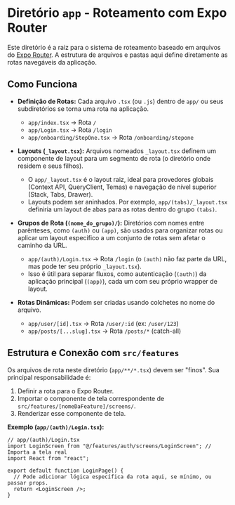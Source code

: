 # Diretório `app` - Roteamento com Expo Router

Este diretório é a raiz para o sistema de roteamento baseado em arquivos do [Expo Router](https://docs.expo.dev/router/introduction/). A estrutura de arquivos e pastas aqui define diretamente as rotas navegáveis da aplicação.

## Como Funciona

- **Definição de Rotas:** Cada arquivo `.tsx` (ou `.js`) dentro de `app/` ou seus subdiretórios se torna uma rota na aplicação.

  - `app/index.tsx` -> Rota `/`
  - `app/Login.tsx` -> Rota `/login`
  - `app/onboarding/StepOne.tsx` -> Rota `/onboarding/stepone`

- **Layouts (`_layout.tsx`):** Arquivos nomeados `_layout.tsx` definem um componente de layout para um segmento de rota (o diretório onde residem e seus filhos).

  - O `app/_layout.tsx` é o layout raiz, ideal para provedores globais (Context API, QueryClient, Temas) e navegação de nível superior (Stack, Tabs, Drawer).
  - Layouts podem ser aninhados. Por exemplo, `app/(tabs)/_layout.tsx` definiria um layout de abas para as rotas dentro do grupo `(tabs)`.

- **Grupos de Rota (`(nome_do_grupo)/`):** Diretórios com nomes entre parênteses, como `(auth)` ou `(app)`, são usados para organizar rotas ou aplicar um layout específico a um conjunto de rotas sem afetar o caminho da URL.

  - `app/(auth)/Login.tsx` -> Rota `/login` (o `(auth)` não faz parte da URL, mas pode ter seu próprio `_layout.tsx`).
  - Isso é útil para separar fluxos, como autenticação (`(auth)`) da aplicação principal (`(app)`), cada um com seu próprio wrapper de layout.

- **Rotas Dinâmicas:** Podem ser criadas usando colchetes no nome do arquivo.
  - `app/user/[id].tsx` -> Rota `/user/:id` (ex: `/user/123`)
  - `app/posts/[...slug].tsx` -> Rota `/posts/*` (catch-all)

## Estrutura e Conexão com `src/features`

Os arquivos de rota neste diretório (`app/**/*.tsx`) devem ser "finos". Sua principal responsabilidade é:

1.  Definir a rota para o Expo Router.
2.  Importar o componente de tela correspondente de `src/features/[nomeDaFeature]/screens/`.
3.  Renderizar esse componente de tela.

**Exemplo (`app/(auth)/Login.tsx`):**

```tsx
// app/(auth)/Login.tsx
import LoginScreen from "@/features/auth/screens/LoginScreen"; // Importa a tela real
import React from "react";

export default function LoginPage() {
  // Pode adicionar lógica específica da rota aqui, se mínimo, ou passar props.
  return <LoginScreen />;
}
```
